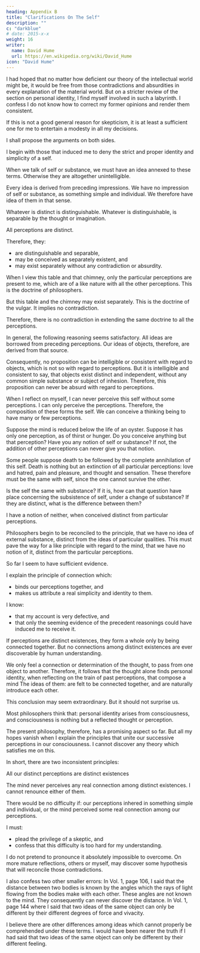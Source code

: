 ```yaml
---
heading: Appendix B
title: "Clarifications On The Self"
description: ""
c: "darkblue"
# date: 2015-x-x
weight: 16
writer:
  name: David Hume
  url: https://en.wikipedia.org/wiki/David_Hume
icon: "David Hume"
---
```




I had hoped that no matter how deficient our theory of the intellectual world might be, it would be free from those contradictions and absurdities in every explanation of the material world.
But on a stricter review of the section on personal identity, I find myself involved in such a labyrinth.
    I confess I do not know how to correct my former opinions and render them consistent.

If this is not a good general reason for skepticism, it is at least a sufficient one for me to entertain a modesty in all my decisions.

I shall propose the arguments on both sides.

I begin with those that induced me to deny the strict and proper identity and simplicity of a self.

When we talk of self or substance, we must have an idea annexed to these terms.
    Otherwise they are altogether unintelligible.

Every idea is derived from preceding impressions.
    We have no impression of self or substance, as something simple and individual.
    We therefore have idea of them in that sense.

Whatever is distinct is distinguishable.
    Whatever is distinguishable, is separable by the thought or imagination.

All perceptions are distinct.

Therefore, they:
- are distinguishable and separable,
- may be conceived as separately existent, and
- may exist separately without any contradiction or absurdity.

When I view this table and that chimney, only the particular perceptions are present to me, which are of a like nature with all the other perceptions.
    This is the doctrine of philosophers.

But this table and the chimney may exist separately.
    This is the doctrine of the vulgar.
    It implies no contradiction.

Therefore, there is no contradiction in extending the same doctrine to all the perceptions.

In general, the following reasoning seems satisfactory.
    All ideas are borrowed from preceding perceptions.
    Our ideas of objects, therefore, are derived from that source.

Consequently, no proposition can be intelligible or consistent with regard to objects, which is not so with regard to perceptions.
    But it is intelligible and consistent to say, that objects exist distinct and independent, without any common simple substance or subject of inhesion.
    Therefore, this proposition can never be absurd with regard to perceptions.

When I reflect on myself, I can never perceive this self without some perceptions.
    I can only perceive the perceptions.
Therefore, the composition of these forms the self.
    We can conceive a thinking being to have many or few perceptions.

Suppose the mind is reduced below the life of an oyster.
    Suppose it has only one perception, as of thirst or hunger.
    Do you conceive anything but that perception?
    Have you any notion of self or substance?
        If not, the addition of other perceptions can never give you that notion.

Some people suppose death to be followed by the complete annihilation of this self.
    Death is nothing but an extinction of all particular perceptions:
        love and hatred,
        pain and pleasure, and
        thought and sensation.
    These therefore must be the same with self, since the one cannot survive the other.

Is the self the same with substance?
    If it is, how can that question have place concerning the subsistence of self, under a change of substance?
    If they are distinct, what is the difference between them?

I have a notion of neither, when conceived distinct from particular perceptions.

Philosophers begin to be reconciled to the principle, that we have no idea of external substance, distinct from the ideas of particular qualities.
This must pave the way for a like principle with regard to the mind, that we have no notion of it, distinct from the particular perceptions.

So far I seem to have sufficient evidence.

I explain the principle of connection which:
- binds our perceptions together, and
- makes us attribute a real simplicity and identity to them.

I know:
- that my account is very defective, and
- that only the seeming evidence of the precedent reasonings could have induced me to receive it.

If perceptions are distinct existences, they form a whole only by being connected together.
    But no connections among distinct existences are ever discoverable by human understanding.

We only feel a connection or determination of the thought, to pass from one object to another.
    Therefore, it follows that the thought alone finds personal identity, when reflecting on the train of past perceptions, that compose a mind
    The ideas of them:
        are felt to be connected together, and
        are naturally introduce each other.

This conclusion may seem extraordinary.
    But it should not surprise us.

Most philosophers think that:
    personal identity arises from consciousness, and
    consciousness is nothing but a reflected thought or perception.

The present philosophy, therefore, has a promising aspect so far.
    But all my hopes vanish when I explain the principles that unite our successive perceptions in our consciousness.
    I cannot discover any theory which satisfies me on this.

In short, there are two inconsistent principles:
  

All our distinct perceptions are distinct existences

The mind never perceives any real connection among distinct existences.
        I cannot renounce either of them.

There would be no difficulty if:
    our perceptions inhered in something simple and individual, or
    the mind perceived some real connection among our perceptions.

I must:
- plead the privilege of a skeptic, and
- confess that this difficulty is too hard for my understanding.

I do not pretend to pronounce it absolutely impossible to overcome.
    On more mature reflections, others or myself, may discover some hypothesis that will reconcile those contradictions.

I also confess two other smaller errors:
    In Vol. 1, page 106, I said that the distance between two bodies is known by the angles which the rays of light flowing from the bodies make with each other.
        These angles are not known to the mind.
        They consequently can never discover the distance.
    In Vol. 1, page 144 where I said that two ideas of the same object can only be different by their different degrees of force and vivacity.

I believe there are other differences among ideas which cannot properly be comprehended under these terms.
    I would have been nearer the truth if I had said that two ideas of the same object can only be different by their different feeling.


<!-- Appendix B
List of Simplified Maxims in Book 3
Part 1 Section 1 No action can be morally good unless there is some motive in human nature to produce it, distinct from the sense of its morality.  -->